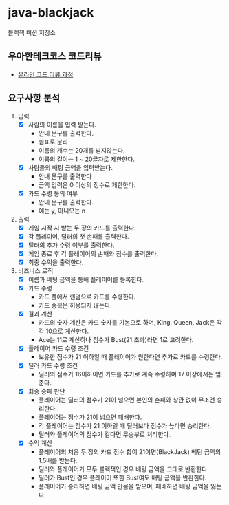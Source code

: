 # java-blackjack

블랙잭 미션 저장소

## 우아한테크코스 코드리뷰

- [온라인 코드 리뷰 과정](https://github.com/woowacourse/woowacourse-docs/blob/master/maincourse/README.md)

## 요구사항 분석

1. 입력
    - [x] 사람의 이름을 입력 받는다.
        - 안내 문구를 출력한다.
        - 쉼표로 분리
        - 이름의 개수는 20개를 넘지않는다.
        - 이름의 길이는 1 ~ 20글자로 제한한다.
    - [X] 사람들의 배팅 금액을 입력받는다.
        - 안내 문구를 출력한다
        - 금액 입력은 0 이상의 정수로 제한한다.
    - [x] 카드 수령 동의 여부
        - 안내 문구를 출력한다.
        - 예는 y, 아니오는 n
2. 출력
    - [x] 게임 시작 시 받는 두 장의 카드를 출력한다.
    - [x] 각 플레이어, 딜러의 첫 손패를 출력한다.
    - [x] 딜러의 추가 수령 여부를 출력한다.
    - [x] 게임 종료 후 각 플레이어의 손패와 점수를 출력한다.
    - [X] 최종 수익을 출력한다.

3. 비즈니스 로직
    - [x] 이름과 베팅 금액을 통해 플레이어를 등록한다.
    - [x] 카드 수령
        - 카드 풀에서 랜덤으로 카드를 수령한다.
        - 카드 중복은 허용되지 않는다.
    - [x] 결과 계산
        - 카드의 숫자 계산은 카드 숫자를 기본으로 하며, King, Queen, Jack은 각각 10으로 계산한다.
        - Ace는 11로 계산하나 점수가 Bust(21 초과)라면 1로 고려한다.
    - [X] 플레이어 카드 수령 조건
        - 보유한 점수가 21 이하일 때 플레이어가 원한다면 추가로 카드를 수령한다.
    - [x] 딜러 카드 수령 조건
        - 딜러의 점수가 16이하이면 카드를 추가로 계속 수령하며 17 이상에서는 멈춘다.
    - [x] 최종 승패 판단
        - 플레이어는 딜러의 점수가 21이 넘으면 본인의 손패와 상관 없이 무조건 승리한다.
        - 플레이어는 점수가 21이 넘으면 패배한다.
        - 각 플레이어는 점수가 21 이하일 때 딜러보다 점수가 높다면 승리한다.
        - 딜러와 플레이어의 점수가 같다면 무승부로 처리한다.
    - [X] 수익 계산
        - 플레이어의 처음 두 장의 카드 점수 합이 21이면(BlackJack) 베팅 금액의 1.5배를 받는다.
        - 딜러와 플레이어가 모두 블랙잭인 경우 배팅 금액을 그대로 반환한다.
        - 딜러가 Bust인 경우 플레이어 또한 Bust여도 배팅 금액을 반환한다.
        - 플레이어가 승리하면 배팅 금액 만큼을 받으며, 패배하면 배팅 금액을 잃는다.
